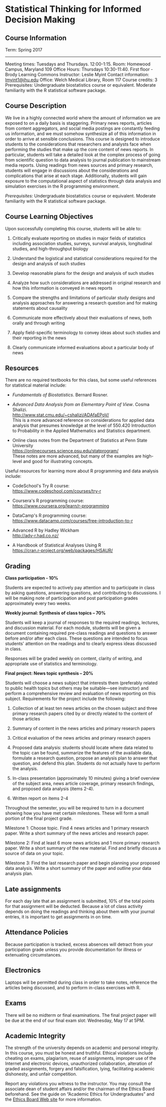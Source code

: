 # Statistical Thinking for Informed Decision Making

## Course Information

  Term:                  Spring 2017
  ---------------------- ------------------------------------------------------------
  Meeting times:         Tuesdays and Thursdays. 12:00-1:15.
  Room:                  Homewood Campus, Maryland 109
  Office Hours:          Thursdays 10:30-11:40. First floor - Brody Learning Commons
  Instructor:            Leslie Myint
  Contact information:   <lmyint1@jhu.edu>
  Office:                Welch Medical Library, Room 117
  Course credits:        3
  Prerequisites:         Undergraduate biostatistics course or equivalent. Moderate 
                         familiarity with the R statistical software package.

## Course Description

We live in a highly connected world where the amount of information we
are exposed to on a daily basis is staggering. Primary news reports,
articles from content aggregators, and social media postings are
constantly feeding us information, and we must somehow synthesize all of
this information in order to arrive at sensible conclusions. This course
is designed to introduce students to the considerations that researchers
and analysts face when performing the studies that make up the core
content of news reports. In particular, students will take a detailed
look at the complex process of going from scientific question to data
analysis to journal publication to mainstream media reports. Using
readings from news sources and primary research, students will engage in
discussions about the considerations and complications that arise at
each stage. Additionally, students will gain exposure to the
computational aspect of statistics through data analysis and simulation
exercises in the R programming environment.

*Prerequisites:* Undergraduate biostatistics course or equivalent.
Moderate familiarity with the R statistical software package.

## Course Learning Objectives

Upon successfully completing this course, students will be able to:

1.  Critically evaluate reporting on studies in major fields of
    statistics including association studies, surveys, survival
    analysis, longitudinal studies, and high-throughput biology

2.  Understand the logistical and statistical considerations required
    for the design and analysis of such studies

3.  Develop reasonable plans for the design and analysis of such studies

4.  Analyze how such considerations are addressed in original research
    and how this information is conveyed in news reports

5.  Compare the strengths and limitations of particular study designs
    and analysis approaches for answering a research question and for
    making statements about causality

6.  Communicate more effectively about their evaluations of news, both
    orally and through writing

7.  Apply field-specific terminology to convey ideas about such studies
    and their reporting in the news

8.  Clearly communicate informed evaluations about a particular body of
    news

## Resources

There are no required textbooks for this class, but some useful
references for statistical material include:

-   *Fundamentals of Biostatistics*. Bernard Rosner.

-   *Advanced Data Analysis from an Elementary Point of View*.
    Cosma Shalizi.\
    <http://www.stat.cmu.edu/~cshalizi/ADAfaEPoV/>\
    This is a more advanced reference on considerations for applied data
    analysis that presumes knowledge at the level of 550.420
    Introduction to Probability in the Applied Mathematics and
    Statistics department.

-   Online class notes from the Department of Statistics at Penn State
    University\
    <https://onlinecourses.science.psu.edu/statprogram/>\
    These notes are more advanced, but many of the examples are
    high-level and good for illustrating concepts.

Useful resources for learning more about R programming and data analysis
include:

-   CodeSchool's Try R course:\
    <https://www.codeschool.com/courses/try-r>

-   Coursera's R programming course:\
    <https://www.coursera.org/learn/r-programming>

-   DataCamp's R programming course:\
    <https://www.datacamp.com/courses/free-introduction-to-r>

-   Advanced R by Hadley Wickham\
    <http://adv-r.had.co.nz/>

-   A Handbook of Statistical Analyses Using R\
    <https://cran.r-project.org/web/packages/HSAUR/>

## Grading

**Class participation - 10%**

Students are expected to actively pay attention and to participate 
in class by asking questions, answering questions, and contributing 
to discussions. I will be making note of participation and post 
participation grades approximately every two weeks.

**Weekly journal: Synthesis of class topics – 70%**

Students will keep a journal of responses to the required readings, 
lectures, and discussion material. For each module, students will be 
given a document containing required pre-class readings and questions 
to answer before and/or after each class. These questions are intended 
to focus students' attention on the readings and to clearly express 
ideas discussed in class.

Responses will be graded weekly on content, clarity of writing, and
appropriate use of statistics and terminology.

**Final project: News topic synthesis – 20%**

Students will choose a news subject that interests them (preferably
related to public health topics but others may be suitable—see
instructor) and perform a comprehensive review and evaluation of news
reporting on this subject. Requirements for the project include the
following:

1.  Collection of at least ten news articles on the chosen subject and
    three primary research papers cited by or directly related to the
    content of those articles

2.  Summary of content in the news articles and primary research papers

3.  Critical evaluation of the news articles and primary research papers

4.  Proposed data analysis: students should locate where data related to
    the topic can be found, summarize the features of the available
    data, formulate a research question, propose an analysis plan to
    answer that question, and defend this plan. Students do not actually
    have to perform the analysis.

5.  In-class presentation (approximately 10 minutes) giving a brief overview
    of the subject area, news article coverage, primary research findings, 
    and proposed data analysis (items 2-4).

6.  Written report on items 2-4

Throughout the semester, you will be required to turn in a document showing 
how you have met certain milestones. These will form a small portion of the 
final project grade.

Milestone 1: Choose topic. Find 4 news articles and 1 primary research paper. 
Write a short summary of the news articles and research paper.

Milestone 2: Find at least 6 more news articles and 1 more primary research 
paper. Write a short summary of the new material. Find and briefly discuss a 
source of data on your topic.

Milestone 3: Find the last research paper and begin planning your proposed 
data analysis. Write a short summary of the paper and outline your data 
analysis plan.

## Late assignments

For each day late that an assignment is submitted, 10% of the total points 
for that assignment will be deducted. Because a lot of class activity depends 
on doing the readings and thinking about them with your journal entries, it 
is important to get assignments in on time.

## Attendance Policies

Because participation is tracked, excess absences will detract from 
your participation grade unless you provide documentation for illness 
or extenuating circumstances.

## Electronics

Laptops will be permitted during class in order to take notes, reference 
the articles being discussed, and to perform in-class exercises with R.

## Exams

There will be no midterm or final examinations. The final project paper 
will be due at the end of our final exam slot: Wednesday, May 17 at 5PM.

## Academic Integrity

The strength of the university depends on academic and personal integrity. 
In this course, you must be honest and truthful. Ethical violations include 
cheating on exams, plagiarism, reuse of assignments, improper use of the 
Internet and electronic devices, unauthorized collaboration, alteration of 
graded assignments, forgery and falsification, lying, facilitating academic 
dishonesty, and unfair competition.

Report any violations you witness to the instructor. You may consult the 
associate dean of student affairs and/or the chairman of the Ethics Board 
beforehand. See the guide on “Academic Ethics for Undergraduates” and the 
[Ethics Board Web site](http://e-catalog.jhu.edu/undergrad-students/student-life-policies/#UAEB) 
for more information.